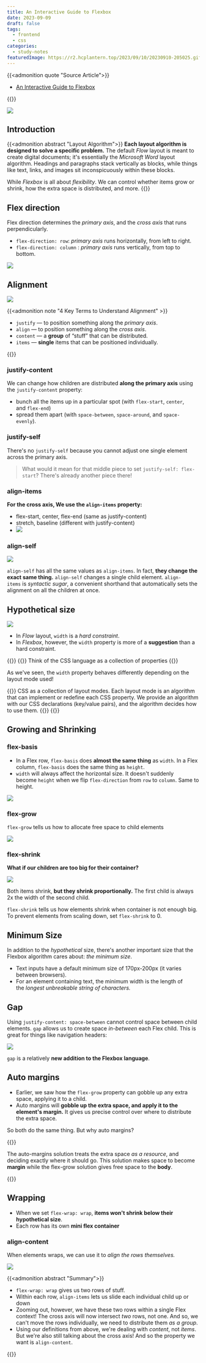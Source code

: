 ```yaml
---
title: An Interactive Guide to Flexbox
date: 2023-09-09
draft: false
tags:
  - frontend
  - css
categories:
  - study-notes
featuredImage: https://r2.hcplantern.top/2023/09/10/20230910-205025.gif
---
```


<!--more-->

{{<admonition quote "Source Article">}}
  - [An Interactive Guide to Flexbox](https://www.joshwcomeau.com/css/interactive-guide-to-flexbox)

{{</admonition >}}

![](https://r2.hcplantern.top/2023/09/10/20230910-205025.gif)

## Introduction

{{<admonition abstract "Layout Algorithm">}}
**Each layout algorithm is designed to solve a specific problem.** The default *Flow* layout is meant to create digital documents; it's essentially the *Microsoft Word* layout algorithm. Headings and paragraphs stack vertically as blocks, while things like text, links, and images sit inconspicuously within these blocks.

While *Flexbox* is all about *flexibility*. We can control whether items grow or shrink, how the extra space is distributed, and more.
{{</admonition >}}

## Flex direction

Flex direction determines the *primary axis*, and the *cross axis* that runs perpendicularly.

-  `flex-direction: row`:  *primary axis* runs horizontally, from left to right.
-  `flex-direction: column` : *primary axis* runs vertically, from top to bottom.

![](https://r2.hcplantern.top/2023/09/10/20230910-203813.png)

## Alignment

![](https://r2.hcplantern.top/2023/09/10/20230910-204914.gif)

{{<admonition note "4 Key Terms to Understand Alignment" >}}

- `justify` — to position something along the *primary axis*.
- `align` — to position something along the *cross axis*.
- `content` — a **group** of “stuff” that can be distributed.
- `items` — **single** items that can be positioned individually.

{{</admonition >}}

### justify-content

We can change how children are distributed **along the primary axis** using the `justify-content` property:

- bunch all the items up in a particular spot (with `flex-start`, `center`, and `flex-end`)
- spread them apart (with `space-between`, `space-around`, and `space-evenly`).

### justify-self

There's no `justify-self` because you cannot adjust one single element across the primary axis. 

> What would it mean for that middle piece to set `justify-self: flex-start`? There's already another piece there!
### align-items

**For the cross axis, We use the `align-items` property:**  

- flex-start, center, flex-end (same as justify-content)
- stretch, baseline (different with justify-content)
- ![](https://r2.hcplantern.top/2023/09/10/20230910-204140.png)
### align-self

![](https://r2.hcplantern.top/2023/09/10/20230910-205405.png)


`align-self` has all the same values as `align-items`. In fact, **they change the exact same thing.** `align-self` changes a single child element.  ` align-items ` is _syntactic sugar_, a convenient shorthand that automatically sets the alignment on all the children at once.

## Hypothetical size

![](https://r2.hcplantern.top/2023/09/10/20230910-210538.png)

- In *Flow* layout, `width` is a _hard constraint_.
- In _Flexbox_, however, the `width` property is more of a **suggestion** than a hard constraint.

{{<admonition type=tip title="CSS mental model" open=true >}}
  {{<admonition type=failure title="wrong model" open=true >}}
  Think of the CSS language as a collection of properties
  {{</admonition >}}

As we've seen, the `width` property behaves differently depending on the layout mode used!

  {{<admonition type=success title="right model" open=true >}}
  CSS as a collection of layout modes. Each layout mode is an algorithm that can implement or redefine each CSS property. We provide an algorithm with our CSS declarations (key/value pairs), and the algorithm decides how to use them.
  {{</admonition >}}
{{</admonition >}}

## Growing and Shrinking

### flex-basis

- In a Flex row, `flex-basis` does **almost the same thing** as `width`. In a Flex column, `flex-basis` does the same thing as `height`.
- `width` will always affect the horizontal size. It doesn't suddenly become `height` when we flip `flex-direction` from `row` to `column`. Same to height. 

![](https://r2.hcplantern.top/2023/09/10/20230910-211414.gif)


### flex-grow

`flex-grow` tells us how to allocate free space to child elements

![](https://r2.hcplantern.top/2023/09/10/20230910-211627.gif)

### flex-shrink

**What if our children are too big for their container?**

![](https://r2.hcplantern.top/2023/09/10/20230910-211858.gif)

Both items shrink, **but they shrink proportionally.** The first child is always 2x the width of the second child.

`flex-shrink` tells us how elements shrink when container is not enough big. To prevent elements from scaling down, set ` flex-shrink ` to 0. 

## Minimum Size

In addition to the _hypothetical_ size, there's another important size that the Flexbox algorithm cares about: _the minimum size_.

- Text inputs have a default minimum size of 170px-200px (it varies between browsers).
- For an element containing text, the minimum width is the length of the _longest unbreakable string of characters._

## Gap

Using `justify-content: space-between` cannot control space between child elements.  `gap` allows us to create space _in-between_ each Flex child. This is great for things like navigation headers:

![](https://r2.hcplantern.top/2023/09/10/20230910-212319.png)

`gap` is a relatively **new addition to the Flexbox language**. 

## Auto margins

- Earlier, we saw how the `flex-grow` property can gobble up any extra space, applying it to a child.
- Auto margins will **gobble up the extra space, and apply it to the element's margin.** It gives us precise control over where to distribute the extra space.

So both do the same thing. But why auto margins? 

{{<admonition type=tip title="Auto Margins" open=true >}}

The auto-margins solution treats the extra space _as a resource_, and deciding exactly where it should go. This solution makes space to become **margin** while the flex-grow solution gives free space to the **body**.

{{</admonition >}}


## Wrapping

- When we set `flex-wrap: wrap`, **items won't shrink below their hypothetical size**.
- Each row has its own **mini flex container** 

### align-content

When elements wraps, we can use it to _align the rows themselves._

![](https://r2.hcplantern.top/2023/09/10/20230910-213221.gif)

{{<admonition abstract "Summary">}}

- `flex-wrap: wrap` gives us two rows of stuff.
- Within each row, `align-items` lets us slide each individual child up or down
- Zooming out, however, we have these two rows within a single Flex context! The cross axis will now intersect *two* rows, not one. And so, we can't move the rows individually, we need to distribute them *as a group*.
- Using our definitions from above, we're dealing with *content*, not *items*. But we're also still talking about the cross axis! And so the property we want is `align-content`.

{{</admonition >}}
   

